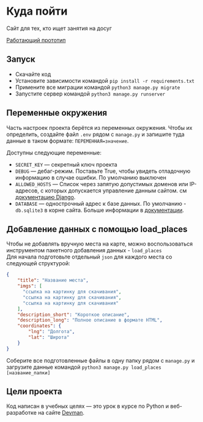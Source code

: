 # Куда пойти

Сайт для тех, кто ищет занятия на досуг

[Работающий прототип](http://nstonic.pythonanywhere.com/)

## Запуск

- Скачайте код
- Установите зависимости командой `pip install -r requirements.txt`
- Примените все миграции командой `python3 manage.py migrate`
- Запустите сервер командой `python3 manage.py runserver`

## Переменные окружения

Часть настроек проекта берётся из переменных окружения. Чтобы их определить, создайте файл `.env` рядом с `manage.py`
и запишите туда данные в таком формате: `ПЕРЕМЕННАЯ=значение`.

Доступны следующие переменные:
- `SECRET_KEY` — секретный ключ проекта
- `DEBUG` — дебаг-режим. Поставьте True, чтобы увидеть отладочную информацию в случае ошибки. По умолчанию выключен
- `ALLOWED_HOSTS` — Список через запятую допустимых доменов или IP-адресов, с которых допускается управление данным сайтом.
см [документацию Django](https://docs.djangoproject.com/en/3.1/ref/settings/#allowed-hosts).
- `DATABASE` — однострочный адрес к базе данных. По умолчанию - `db.sqlite3` в корне сайта.
Больше информации в [документации](https://github.com/jacobian/dj-database-url). 

## Добавление данных с помощью load_places

Чтобы не добавлять вручную места на карте, можно воспользоваться инструментом пакетного добавления данных - `load_places`\
Для начала подготовьте отдельный `json` для каждого места со следующей структурой:
```json
{
    "title": "Название места",
    "imgs": [
      "ссылка на картинку для скачивания",
      "ссылка на картинку для скачивания",
      "ссылка на картинку для скачивания"
    ],
    "description_short": "Короткое описание",
    "description_long": "Полное описание в формате HTML",
    "coordinates": {
        "lng": "Долгота",
        "lat": "Широта"
    }
}
```
Соберите все подготовленные файлы в одну папку рядом с `manage.py` и загрузите данные командой
`python3 manage.py load_places [название_папки]` 

## Цели проекта

Код написан в учебных целях — это урок в курсе по Python и веб-разработке на сайте [Devman](https://dvmn.org).
